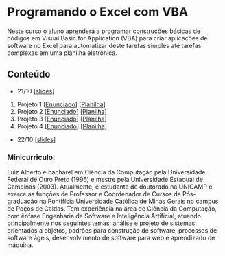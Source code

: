 # Programando o Excel com VBA

Neste curso o aluno aprenderá a programar construções básicas de códigos em Visual Basic for Application (VBA) para criar aplicações de software no Excel para automatizar deste tarefas simples até tarefas complexas em uma planilha eletrônica.

## Conteúdo

- 21/10 [[slides](https://github.com/gomesluiz/curso-de-vba/blob/master/aluno/slides/aula01.pdf)]
1. Projeto 1 [[Enunciado](https://github.com/gomesluiz/curso-de-vba/blob/master/aluno/projetos/01/Projeto_1.pdf)] [[Planilha](https://github.com/gomesluiz/curso-de-vba/blob/master/aluno/projetos/01/Projeto_1.xlsx)] 
2. Projeto 2 [[Enunciado](https://github.com/gomesluiz/curso-de-vba/blob/master/aluno/projetos/02/Projeto_2.pdf)] [[Planilha](https://github.com/gomesluiz/curso-de-vba/blob/master/aluno/projetos/02/Projeto_2.xlsx)] 
3. Projeto 3 [[Enunciado](https://github.com/gomesluiz/curso-de-vba/blob/master/aluno/projetos/03/Projeto_3.pdf)] [[Planilha](https://github.com/gomesluiz/curso-de-vba/blob/master/aluno/projetos/03/Projeto_3.xlsx)] 
4. Projeto 4 [[Enunciado](https://github.com/gomesluiz/curso-de-vba/blob/master/aluno/projetos/04/Projeto_4.pdf)] [[Planilha](https://github.com/gomesluiz/curso-de-vba/blob/master/aluno/projetos/04/Projeto_4.xlsx)] 
- 22/10 [[slides](https://github.com/gomesluiz/curso-de-vba/blob/master/aluno/slides/aula02.pdf)]

### Minicurriculo:
Luiz Alberto é bacharel em Ciência da Computação pela Universidade Federal de Ouro Preto (1996) e mestre pela Universidade Estadual de Campinas (2003). Atualmente, é estudante de doutorado na UNICAMP e exerce as funções de Professor e Coordenador de Cursos de Pós-graduação na Pontifícia Universidade Católica de Minas Gerais no campus de Poços de Caldas. Tem experiência na área de Ciência da Computação, com ênfase Engenharia de Software e Inteligência Artificial, atuando principalmente nos seguintes temas: análise e projeto de sistemas orientados a objetos, padrões para construção de software, processos de software ágeis, desenvolvimento de software para web e aprendizado de máquina.

